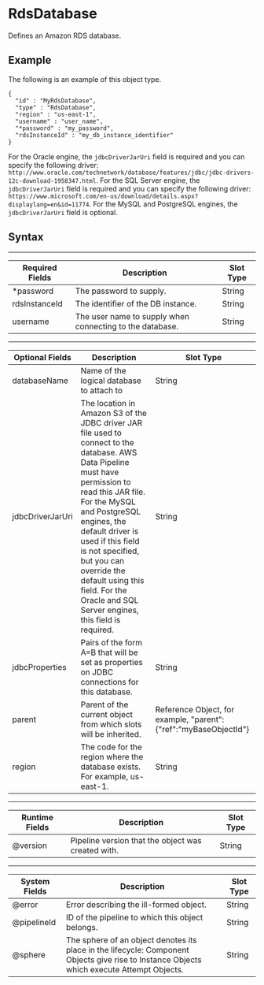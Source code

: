 # RdsDatabase<a name="dp-object-rdsdatabase"></a>

Defines an Amazon RDS database\.

## Example<a name="rdsdatabase-example"></a>

The following is an example of this object type\.

```
{
  "id" : "MyRdsDatabase",
  "type" : "RdsDatabase",
  "region" : "us-east-1",
  "username" : "user_name",
  "*password" : "my_password",
  "rdsInstanceId" : "my_db_instance_identifier"
}
```

For the Oracle engine, the `jdbcDriverJarUri` field is required and you can specify the following driver: `http://www.oracle.com/technetwork/database/features/jdbc/jdbc-drivers-12c-download-1958347.html`\. For the SQL Server engine, the `jdbcDriverJarUri` field is required and you can specify the following driver: `https://www.microsoft.com/en-us/download/details.aspx?displaylang=en&id=11774`\. For the MySQL and PostgreSQL engines, the `jdbcDriverJarUri` field is optional\.

## Syntax<a name="rdsdatabase-syntax"></a>


****  

| Required Fields | Description | Slot Type | 
| --- | --- | --- | 
| \*password | The password to supply\. | String | 
| rdsInstanceId | The identifier of the DB instance\. | String | 
| username | The user name to supply when connecting to the database\. | String | 


****  

| Optional Fields | Description | Slot Type | 
| --- | --- | --- | 
| databaseName | Name of the logical database to attach to | String | 
| jdbcDriverJarUri | The location in Amazon S3 of the JDBC driver JAR file used to connect to the database\. AWS Data Pipeline must have permission to read this JAR file\. For the MySQL and PostgreSQL engines, the default driver is used if this field is not specified, but you can override the default using this field\. For the Oracle and SQL Server engines, this field is required\. | String | 
| jdbcProperties | Pairs of the form A=B that will be set as properties on JDBC connections for this database\. | String | 
| parent | Parent of the current object from which slots will be inherited\. | Reference Object, for example, "parent":\{"ref":"myBaseObjectId"\} | 
| region | The code for the region where the database exists\. For example, us\-east\-1\. | String | 


****  

| Runtime Fields | Description | Slot Type | 
| --- | --- | --- | 
| @version | Pipeline version that the object was created with\. | String | 


****  

| System Fields | Description | Slot Type | 
| --- | --- | --- | 
| @error | Error describing the ill\-formed object\. | String | 
| @pipelineId | ID of the pipeline to which this object belongs\. | String | 
| @sphere | The sphere of an object denotes its place in the lifecycle: Component Objects give rise to Instance Objects which execute Attempt Objects\. | String | 